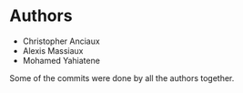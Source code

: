 # Authors

- Christopher Anciaux
- Alexis Massiaux
- Mohamed Yahiatene

Some of the commits were done by all the authors together.